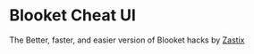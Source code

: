 # Blooket Cheat UI
The Better, faster, and easier version of Blooket hacks by [Zastix](https://github.com/ZasticBradyn)
